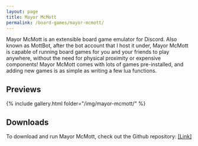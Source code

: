 ```yaml
---
layout: page
title: Mayor McMott
permalink: /board-games/mayor-mcmott/
---
```


Mayor McMott is an extensible board game emulator for Discord. Also known as MottBot, after the bot account that I host it under, Mayor McMott is capable of running board games for you and your friends to play anywhere, without the need for physical proximity or expensive components! Mayor McMott comes with lots of games pre-installed, and adding new games is as simple as writing a few lua functions.

<h2>Previews</h2>

{% include gallery.html folder="/img/mayor-mcmott/" %}

<h2>Downloads</h2>

To download and run Mayor McMott, check out the Github repository: <a href="https://github.com/Blizihguh/Mayor-McMott">[Link]</a>
